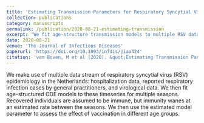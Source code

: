 ```yaml
---
title: 'Estimating Transmission Parameters for Respiratory Syncytial Virus and Predicting the Impact of Maternal and Pediatric Vaccination'
collection: publications
category: manuscripts
permalink: /publication/2020-08-21-estimating-transmission
excerpt: 'We fit age-structure transmission models to multiple RSV data streams and use the fitted models to investigate the impact of pediatric vaccination.'
date: 2020-08-21
venue: 'The Journal of Infectious Diseases'
paperurl: 'https://doi.org/10.1093/infdis/jiaa424'
citation: 'van Boven, M et al (2020). &quot;Estimating Transmission Parameters for Respiratory Syncytial Virus and Predicting the Impact of Maternal and Pediatric Vaccination.&quot; <i>The Journal of Infectious Diseases</i>. 222(Supplement_7): S688–S694.'
---
```


We make use of multiple data stream of respiratory syncytial virus (RSV) epidemiology in the Netherlands: hospitalization data, reported respiratory infection cases by general practitioners, and virological data.
We then fit age-structured ODE models to these timeseries for multiple seasons. Recovered individuals are assumed to be immune, but immunity wanes at an estimated rate between the seasons.
We then use the estimated model parameter to assess the effect of vaccination in different age groups.